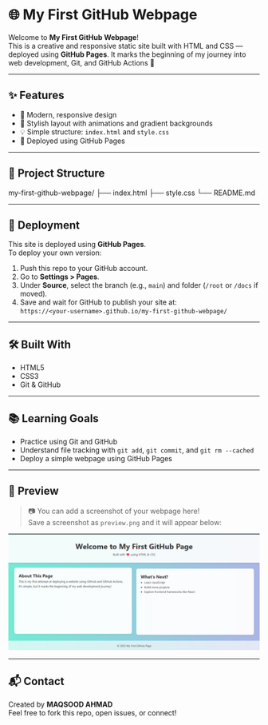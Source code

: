 # 🌐 My First GitHub Webpage

Welcome to **My First GitHub Webpage**!  
This is a creative and responsive static site built with HTML and CSS — deployed using **GitHub Pages**. It marks the beginning of my journey into web development, Git, and GitHub Actions 🚀

---

## ✨ Features

- 🌈 Modern, responsive design
- 🎨 Stylish layout with animations and gradient backgrounds
- 💡 Simple structure: `index.html` and `style.css`
- 🚀 Deployed using GitHub Pages

---

## 📁 Project Structure

my-first-github-webpage/
├── index.html
├── style.css
└── README.md

---

## 🚀 Deployment

This site is deployed using **GitHub Pages**.  
To deploy your own version:

1. Push this repo to your GitHub account.
2. Go to **Settings > Pages**.
3. Under **Source**, select the branch (e.g., `main`) and folder (`/root` or `/docs` if moved).
4. Save and wait for GitHub to publish your site at:  
   `https://<your-username>.github.io/my-first-github-webpage/`

---

## 🛠️ Built With

- HTML5
- CSS3
- Git & GitHub

---

## 📚 Learning Goals

- Practice using Git and GitHub
- Understand file tracking with `git add`, `git commit`, and `git rm --cached`
- Deploy a simple webpage using GitHub Pages

---

## 📸 Preview

> 📷 You can add a screenshot of your webpage here!  
> Save a screenshot as `preview.png` and it will appear below:

![Webpage Preview](webpage_preview.png)

---

## 📬 Contact

Created by **MAQSOOD AHMAD**  
Feel free to fork this repo, open issues, or connect!

